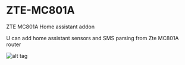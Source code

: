 # ZTE-MC801A
ZTE MC801A Home assistant addon

U can add home assistant sensors and SMS parsing from Zte MC801A router

![alt tag](https://github.com/Kajkac/ZTE-MC801A/blob/main/HA%20sensors.png?raw=true)
